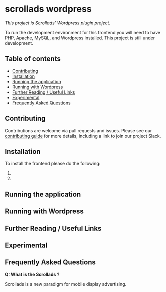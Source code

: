 # scrollads wordpress

_This project is Scrollads' Wordpress plugin project._

To run the development environment for this frontend you will need to have PHP, Apache, MySQL, and Wordpress installed. 
This project is still under development.

## Table of contents

- [Contributing](#contributing)
- [Installation](#installation)
- [Running the application](#running-the-application)
- [Running with Wordpress](#running-with-wordpress)
- [Further Reading / Useful Links](#further-reading--useful-links)
- [Experimental](#experimental)
- [Frequently Asked Questions](#frequently-asked-questions)

## Contributing

Contributions are welcome via pull requests and issues.  Please see our [contributing guide](https://github.com/hospitalrun/hospitalrun-frontend/blob/master/.github/CONTRIBUTING.md) for more details, including a link to join our project Slack.

## Installation

To install the frontend please do the following:

1. 
2.



## Running the application


## Running with Wordpress


## Further Reading / Useful Links


## Experimental


## Frequently Asked Questions

**Q: What is the Scrollads ?**

Scrollads is a new paradigm for mobile display advertising.
